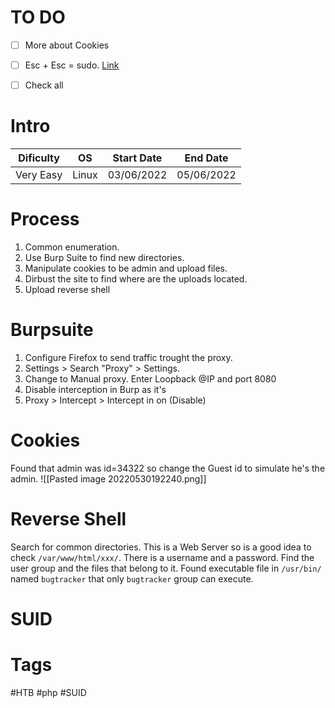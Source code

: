 # TO DO
- [ ] More about Cookies
- [ ] Esc + Esc = sudo. [Link](https://youtu.be/YmZLdJRBKv0?t=2578https://youtu.be/YmZLdJRBKv0?t=2578)
- [ ] Check all


# Intro
| Dificulty | OS | Start Date | End Date | 
|---|---|---|---|
| Very Easy | Linux | 03/06/2022 | 05/06/2022 |


# Process
1. Common enumeration.
2. Use Burp Suite to find new directories.
3. Manipulate cookies to be admin and upload files.
4. Dirbust the site to find where are the uploads located.
5. Upload reverse shell 


# Burpsuite
1. Configure Firefox to send traffic trought the proxy.
2. Settings > Search "Proxy" > Settings.
3. Change to Manual proxy. Enter Loopback @IP and port 8080
4. Disable interception in Burp as it's 
5. Proxy > Intercept > Intercept in on (Disable)


# Cookies 
Found that admin was id=34322 so change the Guest id to simulate he's the admin.
![[Pasted image 20220530192240.png]]


# Reverse Shell
Search for common directories. This is a Web Server so is a good idea to check `/var/www/html/xxx/`. 
There is a username and a password. Find the user group and the files that belong to it.
Found executable file in `/usr/bin/` named `bugtracker` that only `bugtracker` group can 
execute.


# SUID



# Tags
#HTB #php #SUID
